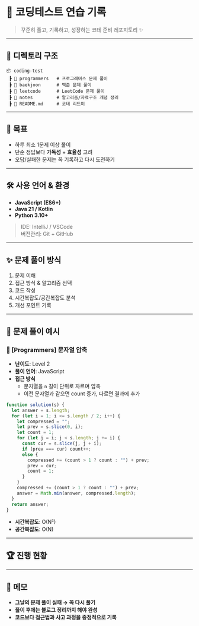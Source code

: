 # 📝 코딩테스트 연습 기록

> 꾸준히 풀고, 기록하고, 성장하는 코테 준비 레포지토리 ✨

---

## 📂 디렉토리 구조

```
📦 coding-test
 ┣ 📂 programmers   # 프로그래머스 문제 풀이
 ┣ 📂 baekjoon      # 백준 문제 풀이
 ┣ 📂 leetcode      # LeetCode 문제 풀이
 ┣ 📂 notes         # 알고리즘/자료구조 개념 정리
 ┣ 📜 README.md     # 코테 리드미
```

---

## 🚀 목표

- 하루 최소 1문제 이상 풀이
- 단순 정답보다 **가독성** + **효율성** 고려
- 오답/실패한 문제는 꼭 기록하고 다시 도전하기

---

## 🛠 사용 언어 & 환경

- **JavaScript (ES6+)**
- **Java 21 / Kotlin**
- **Python 3.10+**

> IDE: IntelliJ / VSCode  
> 버전관리: Git + GitHub

---

## ✨ 문제 풀이 방식

1. 문제 이해
2. 접근 방식 & 알고리즘 선택
3. 코드 작성
4. 시간복잡도/공간복잡도 분석
5. 개선 포인트 기록

---

## 📒 문제 풀이 예시

### 📌 [Programmers] 문자열 압축

- **난이도**: Level 2  
- **풀이 언어**: JavaScript  
- **접근 방식**  
  - 문자열을 `n` 길이 단위로 자르며 압축
  - 이전 문자열과 같으면 count 증가, 다르면 결과에 추가  

```js
function solution(s) {
  let answer = s.length;
  for (let i = 1; i <= s.length / 2; i++) {
    let compressed = "";
    let prev = s.slice(0, i);
    let count = 1;
    for (let j = i; j < s.length; j += i) {
      const cur = s.slice(j, j + i);
      if (prev === cur) count++;
      else {
        compressed += (count > 1 ? count : "") + prev;
        prev = cur;
        count = 1;
      }
    }
    compressed += (count > 1 ? count : "") + prev;
    answer = Math.min(answer, compressed.length);
  }
  return answer;
}
```

- **시간복잡도**: O(N²)  
- **공간복잡도**: O(N)

---

## 🏆 진행 현황


---

## 📌 메모

- **그날의 문제 풀이 실패 → 꼭 다시 풀기**
- **풀이 후에는 블로그 정리까지 해야 완성**
- **코드보다 접근법과 사고 과정을 중점적으로 기록**
